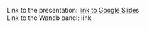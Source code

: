 Link to the presentation: [link to Google Slides](https://docs.google.com/presentation/d/1sjL0fYwiSJC-JIgmclYdllXgTMw8z_sdMzoHpNpLVys/edit?usp=sharing)  
Link to the Wandb panel: link  
